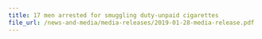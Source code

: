 ```yaml
---
title: 17 men arrested for smuggling duty-unpaid cigarettes 
file_url: /news-and-media/media-releases/2019-01-28-media-release.pdf
---
```

